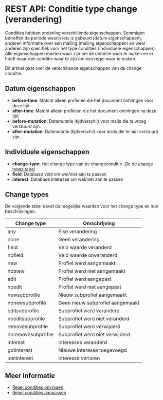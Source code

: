 # REST API: Conditie type change (verandering)

Condities hebben onderling verschillende eigenschappen. Sommigen betreffen 
de periode waarin iets is gebeurd (datum eigenschappen), anderen informatie 
over een mailing (mailing eigenschappen) en weer anderen zijn specifiek voor 
het type condities (individuele eigenschappen). Alle eigenschappen moeten waar zijn 
om de conditie waar te maken en er hoeft maar een conditie waar te zijn 
om een regel waar te maken. 

Dit artikel gaat over de verschillende eigenschappen van de change conditie.

## Datum eigenschappen
* **before-time**: Matcht alleen profielen die het document ontvingen voor deze tijd.
* **after-time**: Matcht alleen profielen die het document ontvingen na deze tijd.
* **before-mutation**: Datemutatie (tijdverschil) voor mails die te vroeg verstuurd zijn.
* **after-mutation**: Datemutatie (tijdverschil) voor mails die te laat verstuurd zijn.

## Individuele eigenschappen
* **change-type**: Het change type van de changeconditie. Zie de [change types tabel](./rest-conditie-type-change#change-types)
* **field**: Database veld om wel/niet aan te passen
* **interest**: Database interesse om wel/niet aan te passen

## Change types

De volgende tabel bevat de mogelijke waarden voor het change type en 
hun beschrijvingen.

| Change type          | Omschrijving                      |
|----------------------|-----------------------------------|
| any                  | Elke verandering                  |
| none                 | Geen verandering                  |
| field                | Veld waarde veranderd             |
| nofield              | Veld waarde onveranderd           |
| new                  | Profiel werd aangemaakt           |
| notnew               | Profiel werd niet aangemaakt      |
| edit                 | Profiel werd aangepast            |
| noedit               | Profiel werd niet aangepast       |
| newsubprofile        | Nieuw subprofiel aangemaakt       |
| nonewsubprofile      | Geen nieuw subprofiel aangemaakt  |
| editsubprofile       | Subprofiel werd veranderd         |
| noeditsubprofile     | Subprofiel werd niet veranderd    |
| removesubprofile     | Subprofiel werd verwijderd        |
| noremovesubprofile   | Subprofiel werd niet verwijderd   |
| interest             | Interesses veranderd              |
| gotinterest          | Nieuwe interesse toegevoegd       |
| lostinterest         | Interesse verloren                |

## Meer informatie
* [Regel condities opvragen](rest-get-rule-conditions)
* [Regel condities aanpassen](rest-post-rule-conditions)
